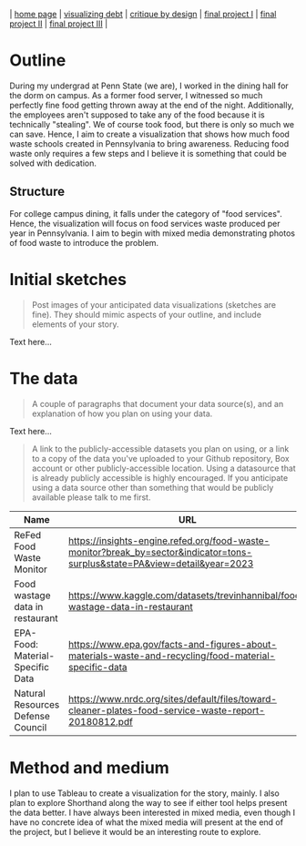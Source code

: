 | [home page](https://ichien0912.github.io/Portfolio/) | [visualizing debt](visualizing-government-debt) | [critique by design](critique-by-design) | [final project I](final-project-part-one) | [final project II](final-project-part-two) | [final project III](final-project-part-three) |

# Outline
During my undergrad at Penn State (we are), I worked in the dining hall for the dorm on campus. As a former food server, I witnessed so much perfectly fine food getting thrown away at the end of the night. Additionally, the employees aren't supposed to take any of the food because it is technically "stealing". We of course took food, but there is only so much we can save. Hence, I aim to create a visualization that shows how much food waste schools created in Pennsylvania to bring awareness. Reducing food waste only requires a few steps and I believe it is something that could be solved with dedication.  
## Structure
For college campus dining, it falls under the category of "food services". Hence, the visualization will focus on food services waste produced per year in Pennsylvania. I aim to begin with mixed media demonstrating photos of food waste to introduce the problem. 

# Initial sketches
> Post images of your anticipated data visualizations (sketches are fine). They should mimic aspects of your outline, and include elements of your story.  

Text here...

# The data
> A couple of paragraphs that document your data source(s), and an explanation of how you plan on using your data. 

Text here...

> A link to the publicly-accessible datasets you plan on using, or a link to a copy of the data you've uploaded to your Github repository, Box account or other publicly-accessible location. Using a datasource that is already publicly accessible is highly encouraged.  If you anticipate using a data source other than something that would be publicly available please talk to me first. 

| Name | URL | Description |
|------|-----|-------------|
|ReFed Food Waste Monitor      |https://insights-engine.refed.org/food-waste-monitor?break_by=sector&indicator=tons-surplus&state=PA&view=detail&year=2023     |             |
|Food wastage data in restaurant      |https://www.kaggle.com/datasets/trevinhannibal/food-wastage-data-in-restaurant     |             |
|EPA-Food: Material-Specific Data      |https://www.epa.gov/facts-and-figures-about-materials-waste-and-recycling/food-material-specific-data     |             |
|Natural Resources Defense Council       |https://www.nrdc.org/sites/default/files/toward-cleaner-plates-food-service-waste-report-20180812.pdf        |             |

# Method and medium
I plan to use Tableau to create a visualization for the story, mainly. I also plan to explore Shorthand along the way to see if either tool helps present the data better. I have always been interested in mixed media, even though I have no concrete idea of what the mixed media will present at the end of the project, but I believe it would be an interesting route to explore. 
